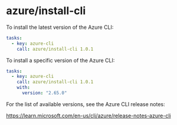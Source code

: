 # azure/install-cli

To install the latest version of the Azure CLI:

```yaml
tasks:
  - key: azure-cli
    call: azure/install-cli 1.0.1
```

To install a specific version of the Azure CLI:

```yaml
tasks:
  - key: azure-cli
    call: azure/install-cli 1.0.1
    with:
      version: "2.65.0"
```

For the list of available versions, see the Azure CLI release notes:

https://learn.microsoft.com/en-us/cli/azure/release-notes-azure-cli
